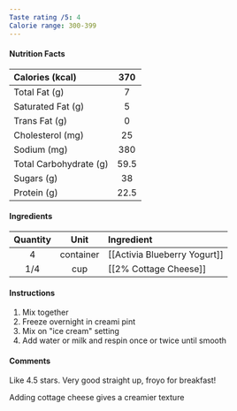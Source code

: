 ```yaml
---
Taste rating /5: 4
Calorie range: 300-399
---
```

#### Nutrition Facts
| Calories (kcal) | 370 |
| :-- | :--: |
| Total Fat (g) | 7 |
| Saturated Fat (g) | 5 |
| Trans Fat (g) | 0 |
| Cholesterol (mg) | 25 |
| Sodium (mg) | 380 |
| Total Carbohydrate (g) | 59.5 |
| Sugars (g) | 38 |
| Protein (g) | 22.5 |
#### Ingredients
| Quantity | Unit | Ingredient |
| :--: | :--: | :--- |
| 4 | container | [[Activia Blueberry Yogurt]] |
| 1/4 | cup | [[2% Cottage Cheese]] |
#### Instructions

1. Mix together
2. Freeze overnight in creami pint
3. Mix on "ice cream" setting
4. Add water or milk and respin once or twice until smooth

#### Comments

Like 4.5 stars. Very good straight up, froyo for breakfast!

Adding cottage cheese gives a creamier texture